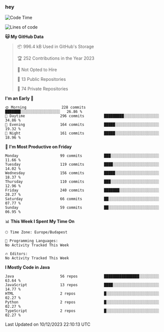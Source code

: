 ### hey

<!--START_SECTION:waka-->
![Code Time](http://img.shields.io/badge/Code%20Time-971%20hrs%2052%20mins-blue)

![Lines of code](https://img.shields.io/badge/From%20Hello%20World%20I%27ve%20Written-986.0%20thousand%20lines%20of%20code-blue)

**🐱 My GitHub Data** 

> 📦 996.4 kB Used in GitHub's Storage 
 > 
> 🏆 252 Contributions in the Year 2023
 > 
> 🚫 Not Opted to Hire
 > 
> 📜 13 Public Repositories 
 > 
> 🔑 74 Private Repositories 
 > 
**I'm an Early 🐤** 

```text
🌞 Morning                228 commits         ███████░░░░░░░░░░░░░░░░░░   26.86 % 
🌆 Daytime                296 commits         █████████░░░░░░░░░░░░░░░░   34.86 % 
🌃 Evening                164 commits         █████░░░░░░░░░░░░░░░░░░░░   19.32 % 
🌙 Night                  161 commits         █████░░░░░░░░░░░░░░░░░░░░   18.96 % 
```
📅 **I'm Most Productive on Friday** 

```text
Monday                   99 commits          ███░░░░░░░░░░░░░░░░░░░░░░   11.66 % 
Tuesday                  119 commits         ████░░░░░░░░░░░░░░░░░░░░░   14.02 % 
Wednesday                156 commits         █████░░░░░░░░░░░░░░░░░░░░   18.37 % 
Thursday                 110 commits         ███░░░░░░░░░░░░░░░░░░░░░░   12.96 % 
Friday                   240 commits         ███████░░░░░░░░░░░░░░░░░░   28.27 % 
Saturday                 66 commits          ██░░░░░░░░░░░░░░░░░░░░░░░   07.77 % 
Sunday                   59 commits          ██░░░░░░░░░░░░░░░░░░░░░░░   06.95 % 
```


📊 **This Week I Spent My Time On** 

```text
🕑︎ Time Zone: Europe/Budapest

💬 Programming Languages: 
No Activity Tracked This Week

🔥 Editors: 
No Activity Tracked This Week
```

**I Mostly Code in Java** 

```text
Java                     56 repos            ████████████████░░░░░░░░░   63.64 % 
JavaScript               13 repos            ████░░░░░░░░░░░░░░░░░░░░░   14.77 % 
HTML                     2 repos             █░░░░░░░░░░░░░░░░░░░░░░░░   02.27 % 
Python                   2 repos             █░░░░░░░░░░░░░░░░░░░░░░░░   02.27 % 
TypeScript               2 repos             █░░░░░░░░░░░░░░░░░░░░░░░░   02.27 % 
```




 Last Updated on 10/12/2023 22:10:13 UTC
<!--END_SECTION:waka-->
